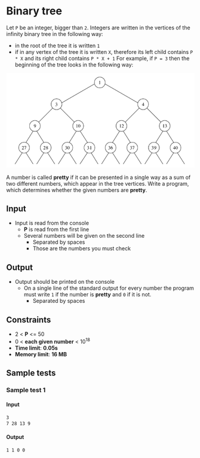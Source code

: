 # Binary tree

Let `P` be an integer, bigger than `2`.
Integers are written in the vertices of the infinity binary tree in the following way:
- in the root of the tree it is written `1`
- if in any vertex of the tree it is written `X`, therefore its left child contains `P * X` and its right child contains `P * X + 1`
For example, if `P = 3` then the beginning of the tree looks in the following way:

![Binary tree](./tree.png)

A number is called **pretty** if it can be presented in a single way as a sum of two different numbers, which appear in the tree vertices.
Write a program, which determines whether the given numbers are **pretty**.

## Input
- Input is read from the console
  - **P** is read from the first line
  - Several numbers will be given on the second line
    - Separated by spaces
	- Those are the numbers you must check

## Output
- Output should be printed on the console
  - On a single line of the standard output for every number the program must write `1` if the number is **pretty** and `0` if it is not.
    - Separated by spaces

## Constraints
- 2 < **P** <= 50
- 0 < **each given number** < 10<sup>18</sup>
- **Time limit**: **0.05s**
- **Memory limit**: **16 MB**

## Sample tests

### Sample test 1

#### Input
```
3
7 28 13 9
```

#### Output
```
1 1 0 0
```
